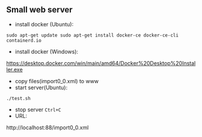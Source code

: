 ## Small web server

- install docker (Ubuntu):

`sudo apt-get update
 sudo apt-get install docker-ce docker-ce-cli containerd.io`
- install docker (Windows):

https://desktop.docker.com/win/main/amd64/Docker%20Desktop%20Installer.exe
- copy files(import0_0.xml) to www
- start server(Ubuntu):

`./test.sh`
- stop server `Ctrl+C`
- URL:

http://localhost:88/import0_0.xml
